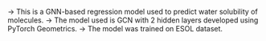 -> This is a GNN-based regression model used to predict water solubility of molecules.
-> The model used is GCN with 2 hidden layers developed using PyTorch Geometrics.
-> The model was trained on ESOL dataset.
